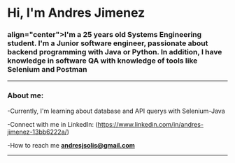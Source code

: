 <div >
    <h1 align="centre">Hi, I'm Andres Jimenez</h1>
    <h3> align="center">I'm a 25 years old Systems Engineering student. I'm a Junior software engineer, passionate about backend programming with Java or Python. In addition, I have knowledge in software QA with knowledge of tools like Selenium and Postman  </h3>

    
</div>

---
### About me:

-Currently, I'm learning about database and API querys with Selenium-Java

-Connect with me in LinkedIn: (https://www.linkedin.com/in/andres-jimenez-13bb6222a/)

-How to reach me **andresjsolis@gmail.com**

---
